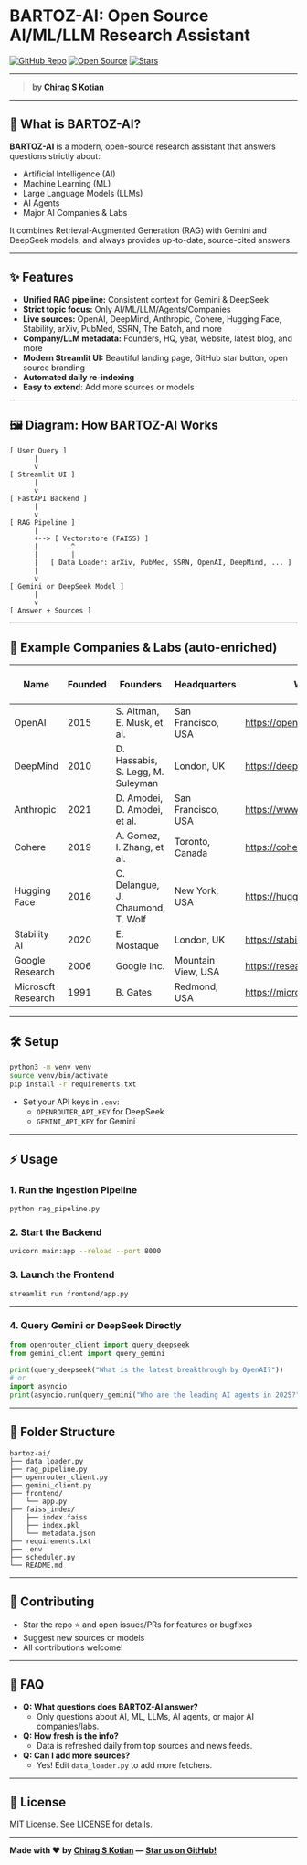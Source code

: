 # BARTOZ-AI: Open Source AI/ML/LLM Research Assistant

[![GitHub Repo](https://img.shields.io/badge/GitHub-BARTOZ--AI-181717?logo=github)](https://github.com/Chirag-S-Kotian/BARTOZ-AI)
[![Open Source](https://img.shields.io/badge/Open%20Source-Yes-brightgreen)](https://github.com/Chirag-S-Kotian/BARTOZ-AI)
[![Stars](https://img.shields.io/github/stars/Chirag-S-Kotian/BARTOZ-AI?style=social)](https://github.com/Chirag-S-Kotian/BARTOZ-AI/stargazers)

---

> **by [Chirag S Kotian](https://github.com/Chirag-S-Kotian)**

---

## 🚀 What is BARTOZ-AI?

**BARTOZ-AI** is a modern, open-source research assistant that answers questions strictly about:
- Artificial Intelligence (AI)
- Machine Learning (ML)
- Large Language Models (LLMs)
- AI Agents
- Major AI Companies & Labs

It combines Retrieval-Augmented Generation (RAG) with Gemini and DeepSeek models, and always provides up-to-date, source-cited answers.

---

## ✨ Features
- **Unified RAG pipeline:** Consistent context for Gemini & DeepSeek
- **Strict topic focus:** Only AI/ML/LLM/Agents/Companies
- **Live sources:** OpenAI, DeepMind, Anthropic, Cohere, Hugging Face, Stability, arXiv, PubMed, SSRN, The Batch, and more
- **Company/LLM metadata:** Founders, HQ, year, website, latest blog, and more
- **Modern Streamlit UI:** Beautiful landing page, GitHub star button, open source branding
- **Automated daily re-indexing**
- **Easy to extend**: Add more sources or models

---

## 🖼️ Diagram: How BARTOZ-AI Works

```
[ User Query ]
      |
      v
[ Streamlit UI ]
      |
      v
[ FastAPI Backend ]
      |
      v
[ RAG Pipeline ]
      |
      +--> [ Vectorstore (FAISS) ]
      |        ^
      |        |
      |   [ Data Loader: arXiv, PubMed, SSRN, OpenAI, DeepMind, ... ]
      |
      v
[ Gemini or DeepSeek Model ]
      |
      v
[ Answer + Sources ]
```

---

## 🏢 Example Companies & Labs (auto-enriched)

| Name           | Founded | Founders                       | Headquarters        | Website                      | Latest Blog Title                |
|----------------|---------|-------------------------------|---------------------|------------------------------|----------------------------------|
| OpenAI         | 2015    | S. Altman, E. Musk, et al.    | San Francisco, USA  | https://openai.com           | (auto-fetched)                   |
| DeepMind       | 2010    | D. Hassabis, S. Legg, M. Suleyman | London, UK     | https://deepmind.com         | (auto-fetched)                   |
| Anthropic      | 2021    | D. Amodei, D. Amodei, et al.  | San Francisco, USA  | https://www.anthropic.com    | (auto-fetched)                   |
| Cohere         | 2019    | A. Gomez, I. Zhang, et al.    | Toronto, Canada     | https://cohere.com           | (auto-fetched)                   |
| Hugging Face   | 2016    | C. Delangue, J. Chaumond, T. Wolf | New York, USA  | https://huggingface.co       | (auto-fetched)                   |
| Stability AI   | 2020    | E. Mostaque                   | London, UK          | https://stability.ai         | (auto-fetched)                   |
| Google Research| 2006    | Google Inc.                   | Mountain View, USA  | https://research.google      | (auto-fetched)                   |
| Microsoft Research| 1991 | B. Gates                      | Redmond, USA        | https://microsoft.com/research| (auto-fetched)                 |

---

## 🛠️ Setup

```bash
python3 -m venv venv
source venv/bin/activate
pip install -r requirements.txt
```

- Set your API keys in `.env`:
  - `OPENROUTER_API_KEY` for DeepSeek
  - `GEMINI_API_KEY` for Gemini

---

## ⚡ Usage

### 1. Run the Ingestion Pipeline
```bash
python rag_pipeline.py
```

### 2. Start the Backend
```bash
uvicorn main:app --reload --port 8000
```

### 3. Launch the Frontend
```bash
streamlit run frontend/app.py
```

---

### 4. Query Gemini or DeepSeek Directly
```python
from openrouter_client import query_deepseek
from gemini_client import query_gemini

print(query_deepseek("What is the latest breakthrough by OpenAI?"))
# or
import asyncio
print(asyncio.run(query_gemini("Who are the leading AI agents in 2025?")))
```

---

## 📂 Folder Structure
```
bartoz-ai/
├── data_loader.py
├── rag_pipeline.py
├── openrouter_client.py
├── gemini_client.py
├── frontend/
│   └── app.py
├── faiss_index/
│   ├── index.faiss
│   ├── index.pkl
│   └── metadata.json
├── requirements.txt
├── .env
├── scheduler.py
└── README.md
```

---

## 🤝 Contributing
- Star the repo ⭐ and open issues/PRs for features or bugfixes
- Suggest new sources or models
- All contributions welcome!

---

## 🙋 FAQ
- **Q: What questions does BARTOZ-AI answer?**
  - Only questions about AI, ML, LLMs, AI agents, or major AI companies/labs.
- **Q: How fresh is the info?**
  - Data is refreshed daily from top sources and news feeds.
- **Q: Can I add more sources?**
  - Yes! Edit `data_loader.py` to add more fetchers.

---

## 📣 License
MIT License. See [LICENSE](LICENSE) for details.

---

**Made with ❤️ by [Chirag S Kotian](https://github.com/Chirag-S-Kotian) — [Star us on GitHub!](https://github.com/Chirag-S-Kotian/BARTOZ-AI)**